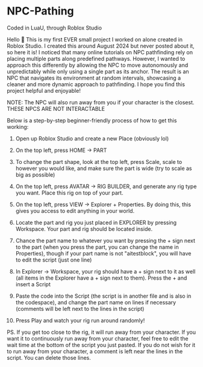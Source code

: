 # NPC-Pathing
Coded in LuaU, through Roblox Studio

Hello 👋 This is my first EVER small project I worked on alone created in Roblox Studio. I created this around August 2024 but never posted about it, so here it is! I noticed that many online tutorials on NPC pathfinding rely on placing multiple parts along predefined pathways. However, I wanted to approach this differently by allowing the NPC to move autonomously and unpredictably while only using a single part as its anchor. The result is an NPC that navigates its environment at random intervals, showcasing a cleaner and more dynamic approach to pathfinding. I hope you find this project helpful and enjoyable! 

NOTE: The NPC will also run away from you if your character is the closest. THESE NPCS ARE NOT INTERACTABLE 

Below is a step-by-step beginner-friendly process of how to get this working:

1. Open up Roblox Studio and create a new Place (obviously lol)

2. On the top left, press HOME -> PART

3. To change the part shape, look at the top left, press Scale, scale to however you would like, and make sure the part is wide (try to scale as big as possible)

4. On the top left, press AVATAR -> RIG BUILDER, and generate any rig type you want. Place this rig on top of your part. 

5. On the top left, press VIEW -> Explorer + Properties. By doing this, this gives you access to edit anything in your world.

6. Locate the part and rig you just placed in EXPLORER by pressing Workspace. Your part and rig should be located inside.

7. Chance the part name to whatever you want by pressing the + sign next to the part (when you press the part, you can change the name in Properties), though if your part name is not "aitestblock", you will have to edit the script (just one line)

8. In Explorer -> Workspace, your rig should have a + sign next to it as well (all items in the Explorer have a + sign next to them). Press the + and insert a Script

9. Paste the code into the Script (the script is in another file and is also in the codespace), and change the part name on lines if necessary (comments will be left next to the lines in the script)

10. Press Play and watch your rig run around randomly!

PS. If you get too close to the rig, it will run away from your character. If you want it to continuously run away from your character, feel free to edit the wait time at the bottom of the script you just pasted. If you do not wish for it to run away from your character, a comment is left near the lines in the script. You can delete those lines. 
